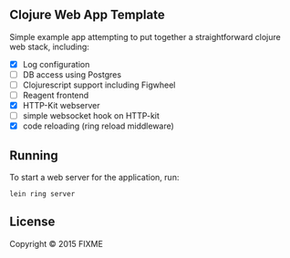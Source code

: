 ## Clojure Web App Template

Simple example app attempting to put together a straightforward
clojure web stack, including:

* [X] Log configuration
* [ ] DB access using Postgres
* [ ] Clojurescript support including Figwheel
* [ ] Reagent frontend
* [X] HTTP-Kit webserver
* [ ] simple websocket hook on HTTP-kit
* [X] code reloading (ring reload middleware)

## Running

To start a web server for the application, run:

    lein ring server

## License

Copyright © 2015 FIXME
